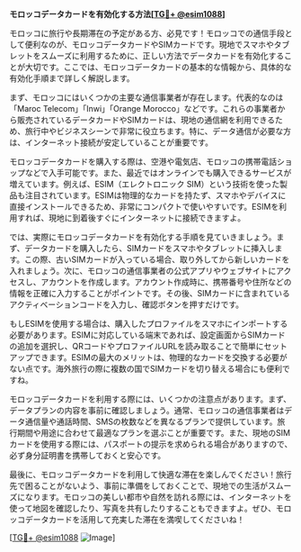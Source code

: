 **モロッコデータカードを有効化する方法[[TG💪+ @esim1088](https://t.me/s/esim1088)]**

モロッコに旅行や長期滞在の予定がある方、必見です！モロッコでの通信手段として便利なのが、モロッコデータカードやSIMカードです。現地でスマホやタブレットをスムーズに利用するために、正しい方法でデータカードを有効化することが大切です。ここでは、モロッコデータカードの基本的な情報から、具体的な有効化手順まで詳しく解説します。

まず、モロッコにはいくつかの主要な通信事業者が存在します。代表的なのは「Maroc Telecom」「Inwi」「Orange Morocco」などです。これらの事業者から販売されているデータカードやSIMカードは、現地の通信網を利用できるため、旅行中やビジネスシーンで非常に役立ちます。特に、データ通信が必要な方は、インターネット接続が安定していることが重要です。

モロッコデータカードを購入する際は、空港や電気店、モロッコの携帯電話ショップなどで入手可能です。また、最近ではオンラインでも購入できるサービスが増えています。例えば、ESIM（エレクトロニック SIM）という技術を使った製品も注目されています。ESIMは物理的なカードを持たず、スマホやデバイスに直接インストールできるため、非常にコンパクトで使いやすいです。ESIMを利用すれば、現地に到着後すぐにインターネットに接続できますよ。

では、実際にモロッコデータカードを有効化する手順を見ていきましょう。まず、データカードを購入したら、SIMカードをスマホやタブレットに挿入します。この際、古いSIMカードが入っている場合、取り外してから新しいカードを入れましょう。次に、モロッコの通信事業者の公式アプリやウェブサイトにアクセスし、アカウントを作成します。アカウント作成時に、携帯番号や住所などの情報を正確に入力することがポイントです。その後、SIMカードに含まれているアクティベーションコードを入力し、確認ボタンを押すだけです。

もしESIMを使用する場合は、購入したプロファイルをスマホにインポートする必要があります。ESIMに対応している端末であれば、設定画面からSIMカードの追加を選択し、QRコードやプロファイルURLを読み取ることで簡単にセットアップできます。ESIMの最大のメリットは、物理的なカードを交換する必要がない点です。海外旅行の際に複数の国でSIMカードを切り替える場合にも便利ですね。

モロッコデータカードを利用する際には、いくつかの注意点があります。まず、データプランの内容を事前に確認しましょう。通常、モロッコの通信事業者はデータ通信量や通話時間、SMSの枚数などを異なるプランで提供しています。旅行期間や用途に合わせて最適なプランを選ぶことが重要です。また、現地のSIMカードを使用する際には、パスポートの提示を求められる場合がありますので、必ず身分証明書を携帯しておくと安心です。

最後に、モロッコデータカードを利用して快適な滞在を楽しんでください！旅行先で困ることがないよう、事前に準備をしておくことで、現地での生活がスムーズになります。モロッコの美しい都市や自然を訪れる際には、インターネットを使って地図を確認したり、写真を共有したりすることもできますよ。ぜひ、モロッコデータカードを活用して充実した滞在を満喫してくださいね！

[[TG💪+ @esim1088](https://t.me/s/esim1088) ![Image](https://i.postimg.cc/Y0z9fWf4/image.png)]